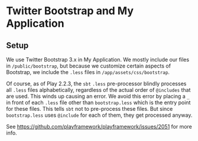 # Twitter Bootstrap and My Application

## Setup
We use Twitter Bootstrap 3.x in My Application.  We mostly include our files in ```/public/bootstrap```, but because we
customize certain aspects of Bootstrap, we include the ```.less``` files in ```/app/assets/css/bootstrap```.

Of course, as of Play 2.2.3, the ```sbt``` ```.less``` pre-processor blindly processes all ```.less``` files alphabetically,
regardless of the actual order of ```@includes``` that are used.  This winds up causing an error.  We avoid this error
by placing a ```_``` in front of each ```.less``` file other than ```bootstrap.less``` which is the entry point for these
files.  This tells ```sbt``` not to pre-process these files.  But since ```bootstrap.less``` uses ```@include``` for
each of them, they get processed anyway.

See https://github.com/playframework/playframework/issues/2051 for more info.
